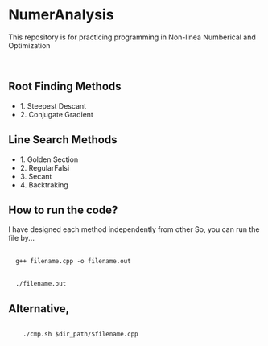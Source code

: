 # NumerAnalysis
<p>This repository is for practicing programming in Non-linea Numberical and Optimization</p>
<br>
<h2>Root Finding Methods</h2>
<ul>
  <li>1. Steepest Descant</li>
  <li>2. Conjugate Gradient</li>
</ul>
<h2>Line Search Methods</h2>
<ul>
  <li>1. Golden Section</li>
  <li>2. RegularFalsi</li>
  <li>3. Secant</li>
  <li>4. Backtraking</li>
</ul>
<h2>How to run the code?</h2>
<p>
  I have designed each method independently from other
  So, you can run the file by...
<br>
<br>
<code>
  g++ filename.cpp -o filename.out
</code>
<br>
<code>
  ./filename.out
</code>
<h2>
  Alternative,
</h2>
<code>
    ./cmp.sh $dir_path/$filename.cpp
</code>
</p>

